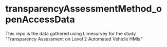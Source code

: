 # transparencyAssessmentMethod_openAccessData
This repo is the data gathered using Limesurvey for the study "Transparency Assessment on Level 2 Automated Vehicle HMIs"
